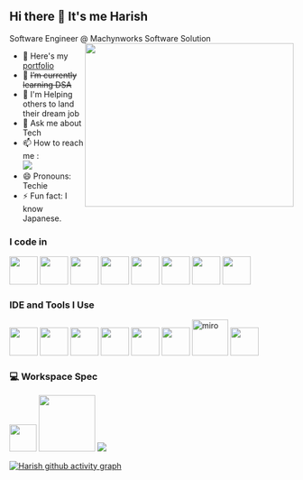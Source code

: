 ## Hi there 👋 It's me Harish

Software Engineer @ Machynworks Software Solution
<img align="right" width="370" height="290" src="https://cdn.dribbble.com/users/1928646/screenshots/4884082/media/c893720298aead2e6edf7c6f7a100a6a.gif">
- 🔭 Here's my [portfolio](https://harinattu.github.io/portfolio_files/)                                                 
- 🌱 ~~I’m currently learning DSA~~
- 🤔 I'm Helping others to land their dream job
- 💬 Ask me about Tech
- 📫 How to reach me :
<br /> [<img src="https://img.shields.io/badge/LinkedIn-0077B5?style=for-the-badge&logo=linkedin&logoColor=white" />](https://www.linkedin.com/in/harish-n-16200-dec/)
- 😄 Pronouns: Techie
- ⚡ Fun fact: I know Japanese.

### I code in
<img height="50" width="50" src="https://img.icons8.com/color/48/000000/python.png" /> <img height="50" width="50" src="https://img.icons8.com/color/48/000000/html-5.png" /> <img height="50" width="50" src="https://img.icons8.com/color/48/000000/css3.png" /> <img height="50" width="50" src="https://img.icons8.com/color/48/000000/bootstrap.png" /> <img height="50" width="50" src="https://img.icons8.com/color/48/000000/javascript.png"/> <img height="50" width="50" src="https://img.icons8.com/color/48/000000/react-native.png"/> <img height="50" width="50" src="https://img.icons8.com/color/48/000000/google-firebase-console.png"/> <img height="50" width="50" src="https://img.icons8.com/color/48/000000/mysql-logo.png"/>

### IDE and Tools I Use
<img height="50" width="50" src="https://img.icons8.com/color/48/000000/visual-studio-code-2019.png"/> <img height="50" width="50" src="https://img.icons8.com/color/48/000000/pycharm.png"/> <img height="50" width="50" src="https://img.icons8.com/color/50/000000/git.png"/> <img height="50" width="50" src="https://img.icons8.com/dusk/64/000000/anaconda.png"/> <img height="50" src="https://img.icons8.com/color/480/null/notion--v1.png" /> <img height="50" width="50" src="https://img.icons8.com/color/48/000000/figma--v1.png"/> <img width="64" height="64" src="https://img.icons8.com/nolan/64/miro.png" alt="miro"/> <img height="50" src="https://img.shields.io/badge/Netlify-00C7B7?style=for-the-badge&logo=netlify&logoColor=white"/>

### 💻 Workspace Spec
<img width="48" height="48" src="https://img.shields.io/badge/Ubuntu-E95420?style=for-the-badge&logo=ubuntu&logoColor=white"> <img width="100" height="100" src="https://img.shields.io/badge/Debian-A81D33?style=for-the-badge&logo=debian&logoColor=white"/> <img src="https://img.shields.io/badge/Windows-0078D6?style=for-the-badge&logo=windows&logoColor=white"/> 

[![Harish github activity graph](https://github-readme-activity-graph.vercel.app/graph?username=Harish&bg_color=000000&color=ffffff&line=43ea0f&point=ffffff&area=true&hide_border=true)](https://github.com/ashutosh00710/github-readme-activity-graph)
